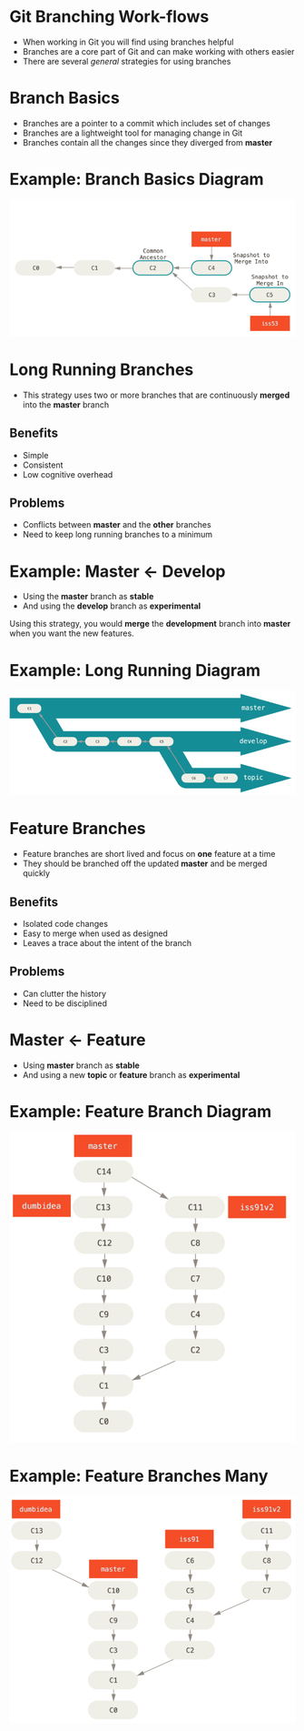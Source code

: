 # Git Branching Work-flows

* When working in Git you will find using branches helpful
* Branches are a core part of Git and can make working with others easier
* There are several *general* strategies for using branches

# Branch Basics

* Branches are a pointer to a commit which includes set of changes
* Branches are a lightweight tool for managing change in Git
* Branches contain all the changes since they diverged from **master**

# Example: Branch Basics Diagram

![Branch Basics Diagram](./git-branch-basics.png "Branch Basics Diagram")

# Long Running Branches

* This strategy uses two or more branches that are continuously **merged** into the **master** branch

## Benefits

* Simple
* Consistent
* Low cognitive overhead

## Problems

* Conflicts between **master** and the **other** branches
* Need to keep long running branches to a minimum

# Example: Master <- Develop

* Using the **master** branch as **stable**
* And using the **develop** branch as **experimental**

Using this strategy, you would **merge** the **development** branch into **master** when you want the new features.

# Example: Long Running Diagram

![Long Running Branches](./long-running-branches-many.png "Long Running Branches")

# Feature Branches

* Feature branches are short lived and focus on **one** feature at a time
* They should be branched off the updated **master** and be merged quickly

## Benefits

* Isolated code changes
* Easy to merge when used as designed
* Leaves a trace about the intent of the branch

## Problems

* Can clutter the history
* Need to be disciplined

# Master <- Feature

* Using **master** branch as **stable**
* And using a new **topic** or **feature** branch as **experimental**

# Example: Feature Branch Diagram

![Topic Branches with Merge](./topic-branches-merged.png "Topic Branches with Merge")

# Example: Feature Branches Many

![Topic Branches Many](./topic-branches-git.png "Topic Branches Many")
